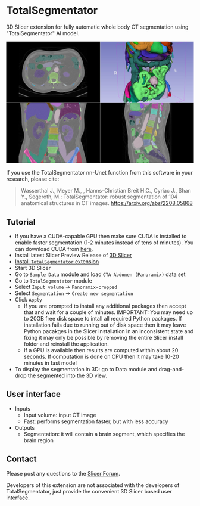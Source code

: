 # TotalSegmentator

3D Slicer extension for fully automatic whole body CT segmentation using "TotalSegmentator" AI model.

![](Screenshot01.jpg)

If you use the TotalSegmentator nn-Unet function from this software in your research, please cite:

> Wasserthal J., Meyer M., , Hanns-Christian Breit H.C., Cyriac J., Shan Y., Segeroth, M.: TotalSegmentator: robust segmentation of 104 anatomical structures in CT images. https://arxiv.org/abs/2208.05868

## Tutorial

- If you have a CUDA-capable GPU then make sure CUDA is installed to enable faster segmentation (1-2 minutes instead of tens of minutes). You can download CUDA from [here](https://developer.nvidia.com/cuda-downloads).
- Install latest Slicer Preview Release of [3D Slicer](https://slicer.readthedocs.io/en/latest/user_guide/getting_started.html#installing-3d-slicer)
- [Install `TotalSegmentator` extension](https://slicer.readthedocs.io/en/latest/user_guide/extensions_manager.html#install-extensions)
- Start 3D Slicer
- Go to `Sample Data` module and load `CTA Abdomen (Panoramix)` data set
- Go to `TotalSegmentator` module
- Select `Input volume` -> `Panoramix-cropped`
- Select `Segmentation` -> `Create new segmentation`
- Click `Apply`
  - If you are prompted to install any additional packages then accept that and wait for a couple of minutes. IMPORTANT: You may need up to 20GB free disk space to intall all required Python packages. If installation fails due to running out of disk space then it may leave Python pacakges in the Slicer installation in an inconsistent state and fixing it may only be possible by removing the entire Slicer install folder and reinstall the application.
  - If a GPU is available then results are computed within about 20 seconds. If computation is done on CPU then it may take 10-20 minutes in fast mode!
- To display the segmentation in 3D: go to Data module and drag-and-drop the segmented into the 3D view.

## User interface

- Inputs
  - Input volume: input CT image
  - Fast: performs segmentation faster, but with less accuracy
- Outputs
  - Segmentation: it will contain a brain segment, which specifies the brain region

## Contact

Please post any questions to the [Slicer Forum](https://discourse.slicer.org).

Developers of this extension are not associated with the developers of TotalSegmentator, just provide the convenient 3D Slicer based user interface.
